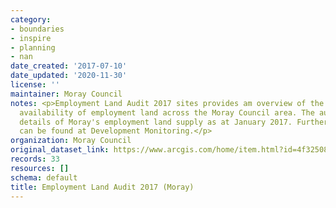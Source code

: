 ```yaml
---
category:
- boundaries
- inspire
- planning
- nan
date_created: '2017-07-10'
date_updated: '2020-11-30'
license: ''
maintainer: Moray Council
notes: <p>Employment Land Audit 2017 sites provides am overview of the supply and
  availability of employment land across the Moray Council area. The audit provides
  details of Moray's employment land supply as at January 2017. Further information
  can be found at Development Monitoring.</p>
organization: Moray Council
original_dataset_link: https://www.arcgis.com/home/item.html?id=4f325085a09e4460a4246e749c443cc7
records: 33
resources: []
schema: default
title: Employment Land Audit 2017 (Moray)
---
```

